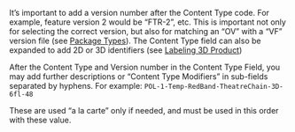 It’s important to add a version number after the Content Type code.  For example, feature version 2 would be “FTR-2”, etc.  This is important not only for selecting the correct version, but also for matching an “OV” with a “VF” version file (see [Package Types](pkgtypes.html)). The Content Type field can also be expanded to add 2D or 3D identifiers (see [Labeling 3D Product](labeling3dproduct.html)) 

After the Content Type and Version number in the Content Type Field, you may add further descriptions or “Content Type Modifiers” in sub-fields separated by hyphens. For example: `POL-1-Temp-RedBand-TheatreChain-3D-6fl-48`

These are used “a la carte” only if needed, and must be used in this order with these value.